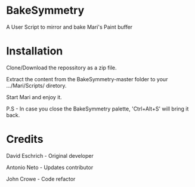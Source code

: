 # BakeSymmetry
A User Script to mirror and bake Mari's Paint buffer

# Installation
Clone/Download the repossitory as a zip file.

Extract the content from the BakeSymmetry-master folder to your .../Mari/Scripts/ diretory.

Start Mari and enjoy it.

P.S - In case you close the BakeSymmetry palette, 'Ctrl+Alt+S' will bring it back.

# Credits
David Eschrich - Original developer

Antonio Neto - Updates contributor

John Crowe - Code refactor
